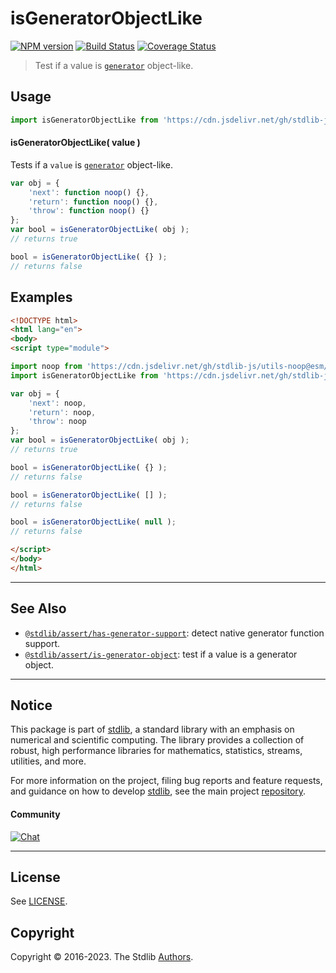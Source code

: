 <!--

@license Apache-2.0

Copyright (c) 2018 The Stdlib Authors.

Licensed under the Apache License, Version 2.0 (the "License");
you may not use this file except in compliance with the License.
You may obtain a copy of the License at

   http://www.apache.org/licenses/LICENSE-2.0

Unless required by applicable law or agreed to in writing, software
distributed under the License is distributed on an "AS IS" BASIS,
WITHOUT WARRANTIES OR CONDITIONS OF ANY KIND, either express or implied.
See the License for the specific language governing permissions and
limitations under the License.

-->

# isGeneratorObjectLike

[![NPM version][npm-image]][npm-url] [![Build Status][test-image]][test-url] [![Coverage Status][coverage-image]][coverage-url] <!-- [![dependencies][dependencies-image]][dependencies-url] -->

> Test if a value is [`generator`][mdn-generator-object] object-like.



<section class="usage">

## Usage

```javascript
import isGeneratorObjectLike from 'https://cdn.jsdelivr.net/gh/stdlib-js/assert-is-generator-object-like@esm/index.mjs';
```

#### isGeneratorObjectLike( value )

Tests if a `value` is [`generator`][mdn-generator-object] object-like.

<!-- eslint-disable no-restricted-syntax, no-empty-function -->

```javascript
var obj = {
    'next': function noop() {},
    'return': function noop() {},
    'throw': function noop() {}
};
var bool = isGeneratorObjectLike( obj );
// returns true

bool = isGeneratorObjectLike( {} );
// returns false
```

</section>

<!-- /.usage -->

<section class="examples">

## Examples

<!-- eslint no-undef: "error" -->

```html
<!DOCTYPE html>
<html lang="en">
<body>
<script type="module">

import noop from 'https://cdn.jsdelivr.net/gh/stdlib-js/utils-noop@esm/index.mjs';
import isGeneratorObjectLike from 'https://cdn.jsdelivr.net/gh/stdlib-js/assert-is-generator-object-like@esm/index.mjs';

var obj = {
    'next': noop,
    'return': noop,
    'throw': noop
};
var bool = isGeneratorObjectLike( obj );
// returns true

bool = isGeneratorObjectLike( {} );
// returns false

bool = isGeneratorObjectLike( [] );
// returns false

bool = isGeneratorObjectLike( null );
// returns false

</script>
</body>
</html>
```

</section>

<!-- /.examples -->

<!-- Section for related `stdlib` packages. Do not manually edit this section, as it is automatically populated. -->

<section class="related">

* * *

## See Also

-   <span class="package-name">[`@stdlib/assert/has-generator-support`][@stdlib/assert/has-generator-support]</span><span class="delimiter">: </span><span class="description">detect native generator function support.</span>
-   <span class="package-name">[`@stdlib/assert/is-generator-object`][@stdlib/assert/is-generator-object]</span><span class="delimiter">: </span><span class="description">test if a value is a generator object.</span>

</section>

<!-- /.related -->

<!-- Section for all links. Make sure to keep an empty line after the `section` element and another before the `/section` close. -->


<section class="main-repo" >

* * *

## Notice

This package is part of [stdlib][stdlib], a standard library with an emphasis on numerical and scientific computing. The library provides a collection of robust, high performance libraries for mathematics, statistics, streams, utilities, and more.

For more information on the project, filing bug reports and feature requests, and guidance on how to develop [stdlib][stdlib], see the main project [repository][stdlib].

#### Community

[![Chat][chat-image]][chat-url]

---

## License

See [LICENSE][stdlib-license].


## Copyright

Copyright &copy; 2016-2023. The Stdlib [Authors][stdlib-authors].

</section>

<!-- /.stdlib -->

<!-- Section for all links. Make sure to keep an empty line after the `section` element and another before the `/section` close. -->

<section class="links">

[npm-image]: http://img.shields.io/npm/v/@stdlib/assert-is-generator-object-like.svg
[npm-url]: https://npmjs.org/package/@stdlib/assert-is-generator-object-like

[test-image]: https://github.com/stdlib-js/assert-is-generator-object-like/actions/workflows/test.yml/badge.svg?branch=main
[test-url]: https://github.com/stdlib-js/assert-is-generator-object-like/actions/workflows/test.yml?query=branch:main

[coverage-image]: https://img.shields.io/codecov/c/github/stdlib-js/assert-is-generator-object-like/main.svg
[coverage-url]: https://codecov.io/github/stdlib-js/assert-is-generator-object-like?branch=main

<!--

[dependencies-image]: https://img.shields.io/david/stdlib-js/assert-is-generator-object-like.svg
[dependencies-url]: https://david-dm.org/stdlib-js/assert-is-generator-object-like/main

-->

[chat-image]: https://img.shields.io/gitter/room/stdlib-js/stdlib.svg
[chat-url]: https://gitter.im/stdlib-js/stdlib/

[stdlib]: https://github.com/stdlib-js/stdlib

[stdlib-authors]: https://github.com/stdlib-js/stdlib/graphs/contributors

[umd]: https://github.com/umdjs/umd
[es-module]: https://developer.mozilla.org/en-US/docs/Web/JavaScript/Guide/Modules

[deno-url]: https://github.com/stdlib-js/assert-is-generator-object-like/tree/deno
[umd-url]: https://github.com/stdlib-js/assert-is-generator-object-like/tree/umd
[esm-url]: https://github.com/stdlib-js/assert-is-generator-object-like/tree/esm
[branches-url]: https://github.com/stdlib-js/assert-is-generator-object-like/blob/main/branches.md

[stdlib-license]: https://raw.githubusercontent.com/stdlib-js/assert-is-generator-object-like/main/LICENSE

[mdn-generator-object]: https://developer.mozilla.org/de/docs/Web/JavaScript/Reference/Global_Objects/Generator

<!-- <related-links> -->

[@stdlib/assert/has-generator-support]: https://github.com/stdlib-js/assert-has-generator-support/tree/esm

[@stdlib/assert/is-generator-object]: https://github.com/stdlib-js/assert-is-generator-object/tree/esm

<!-- </related-links> -->

</section>

<!-- /.links -->
